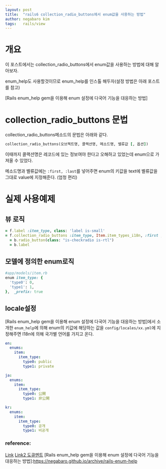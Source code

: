 ```yaml
---
layout: post
title:  "rails6 collection_radio_buttons에서 enum값을 사용하는 방법"
author: negabaro kim
tags:	rails/view
---
```


# 개요 

이 포스트에서는 collection_radio_buttons에서 enum값을 사용하는 방법에 대해 알아보자.

enum_help도 사용할것이므로 enum_help를 인스톨 해두자(설정 방법은 아래 포스트를 참고)

[Rails enum_help gem을 이용해 enum 설정에 다국어 기능을 대응하는 방법]


# collection_radio_buttons 문법

collection_radio_buttons메소드의 문법은 아래와 같다.

```ruby
collection_radio_buttons(오브젝트명, 콜랙션명, 메소드명, 밸류값 [, 옵션])
```

이때까지 콜랙션명은 레코드에 있는 정보여야 한다고 오해하고 있었는데 enum으로 가져올 수 있었다.

메소드명과 벨류값에는 `:first, :last`를 넣어주면 
enum의 키값을 text에 벨류값을 그대로 value에 지정해준다. (엄청 편리)
 

# 실제 사용예제

## 뷰 로직

```ruby
= f.label :item_type, class: 'label is-small'
= f.collection_radio_buttons :item_type, Item.item_types_i18n, :first , :last do |b|
  = b.radio_button(class: "is-checkradio is-rtl")
  = b.label 
```

## 모델에 정의한 enum로직

```ruby
#app/models/item.rb
enum item_type: {
  'type0': 0,
  'type1': 1,
},  _prefix: true
```

## locale설정

[Rails enum_help gem을 이용해 enum 설정에 다국어 기능을 대응하는 방법]에서 소개한 
`enum_help`에 의해 enum의 키값에 해당하는 값을 `config/locales/xx.yml`에 지정해주면 I18n에 의해
국가별 언어를 가지고 온다.


```yml
en:
  enums:
    item:
      item_type:
        type0: public
        type1: private
```


```yml
ja:
  enums:
    item:
      item_type:
        type0: 公開
        type1: 非公開
```

```yml
kr:
  enums:
    item:
      item_type:
        type0: 공개
        type1: 비공개
```


### reference:

[Link](https://qiita.com/tanutanu/items/ee18ed0ab13dcbe50864)
[Link2 도큐멘트](https://railsdoc.com/page/collection_radio_buttons)
[Rails enum_help gem을 이용해 enum 설정에 다국어 기능을 대응하는 방법]:https://negabaro.github.io/archive/rails-enum-help
